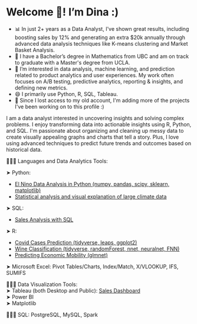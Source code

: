 # Welcome 👋! I’m Dina :)

- 📊 In just 2+ years as a Data Analyst, I've shown great results, including boosting sales by 12% and generating an extra $20k annually through advanced data analysis techniques like K-means clustering and Market Basket Analysis.
- 🔭 I have a Bachelor’s degree in Mathematics from UBC and am on track to graduate with a Master's degree from UCLA.
- 👀 I’m interested in data analysis, machine learning, and prediction related to product analytics and user experiences. My work often focuses on A/B testing, predictive analytics, reporting & insights, and defining new metrics.
- 😄 I primarily use Python, R, SQL, Tableau.
- 🌱 Since I lost access to my old account, I'm adding more of the projects I've been working on to this profile :)

I am a data analyst interested in uncovering insights and solving complex problems. I enjoy transforming data into actionable insights using  R, Python, and SQL. I'm passionate about organizing and cleaning up messy data to create visually appealing graphs and charts that tell a story. Plus, I love using advanced techniques to predict future trends and outcomes based on historical data.

👩🏻‍💻 Languages and Data Analytics Tools: 

➤ Python:
  - [El Nino Data Analysis in Python (numpy, pandas, scipy, sklearn, matplotlib)](https://github.com/didemch/ElNino-Analysis-Python)
  - [Statistical analysis and visual explanation of large climate data](https://github.com/didemch/Large_Data_Analysis?tab=readme-ov-file)
  
➤ SQL:
  - [Sales Analysis with SQL](https://github.com/didemch/Sales-Analysis-SQL)   

➤ R: 
  - [Covid Cases Prediction (tidyverse, leaps, ggplot2)](https://github.com/didemch/Forecasting-Covid-Cases-in-R)
  - [Wine Classification (tidyverse, randomForest, nnet, neuralnet, FNN)](https://github.com/didemch/Wine-Classification-in-R)
  - [Predicting Economic Mobility (glmnet)](https://github.com/didemch/Predicting-Economic-Mobility-in-R)
    
➤ Microsoft Excel: Pivot Tables/Charts, Index/Match, X/VLOOKUP, IFS, SUMIFS  
 
 
👩🏻‍💻 Data Visualization Tools:  
  ➤ Tableau (both Desktop and Public): [Sales Dashboard](https://public.tableau.com/app/profile/d.d5528/viz/SalesDashboard_17134717008190/SalesDashboard)  
  ➤ Power BI  
  ➤ Matplotlib  

👩🏻‍💻 SQL: PostgreSQL, MySQL, Spark  


<!---
didemch/didemch is a ✨ special ✨ repository because its `README.md` (this file) appears on your GitHub profile.
You can click the Preview link to take a look at your changes.
--->
